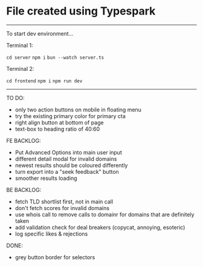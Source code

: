 # File created using Typespark

---

To start dev environment...

Terminal 1:

`cd server`
`npm i`
`bun --watch server.ts`

Terminal 2:

`cd frontend`
`npm i`
`npm run dev`

---

TO DO:

- only two action buttons on mobile in floating menu
- try the existing primary color for primary cta
- right align button at bottom of page
- text-box to heading ratio of 40:60

FE BACKLOG:

- Put Advanced Options into main user input
- different detail modal for invalid domains
- newest results should be coloured differently
- turn export into a "seek feedback" button
- smoother results loading

BE BACKLOG:

- fetch TLD shortlist first, not in main call
- don't fetch scores for invalid domains
- use whois call to remove calls to domainr for domains that are definitely taken
- add validation check for deal breakers (copycat, annoying, esoteric)
- log specific likes & rejections

DONE:

- grey button border for selectors
